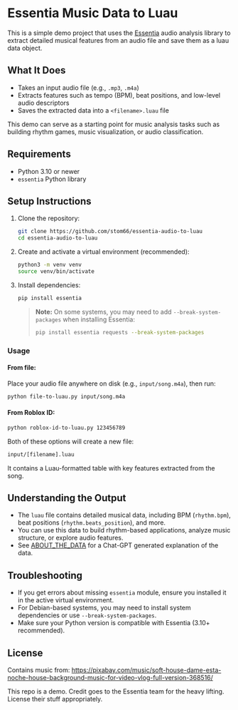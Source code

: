 # Essentia Music Data to Luau

This is a simple demo project that uses the [Essentia](https://essentia.upf.edu/) audio analysis library to extract detailed musical features from an audio file and save them as a luau data object.

## What It Does

- Takes an input audio file (e.g., `.mp3`, `.m4a`)
- Extracts features such as tempo (BPM), beat positions, and low-level audio descriptors
- Saves the extracted data into a `<filename>.luau` file

This demo can serve as a starting point for music analysis tasks such as building rhythm games, music visualization, or audio classification.

## Requirements

- Python 3.10 or newer
- `essentia` Python library

## Setup Instructions

1. Clone the repository:
    ```bash
    git clone https://github.com/stom66/essentia-audio-to-luau
    cd essentia-audio-to-luau
    ```

2. Create and activate a virtual environment (recommended):
    ```bash
    python3 -m venv venv
    source venv/bin/activate
    ```

3. Install dependencies:
    ```bash
    pip install essentia
    ```
    > **Note:** On some systems, you may need to add `--break-system-packages` when installing Essentia:
    > ```bash
    > pip install essentia requests --break-system-packages
    > ```

### Usage


#### From file:

Place your audio file anywhere on disk (e.g., `input/song.m4a`), then run:

```bash
python file-to-luau.py input/song.m4a
```

#### From Roblox ID:

```bash
python roblox-id-to-luau.py 123456789
```

Both of these options will create a new file:

```sh
input/[filename].luau
```

It contains a Luau-formatted table with key features extracted from the song.


## Understanding the Output

- The `luau` file contains detailed musical data, including BPM (`rhythm.bpm`), beat positions (`rhythm.beats_position`), and more.
- You can use this data to build rhythm-based applications, analyze music structure, or explore audio features.
- See [ABOUT_THE_DATA](ABOUT_THE_DATA.md) for a Chat-GPT generated explanation of the data.

## Troubleshooting

- If you get errors about missing `essentia` module, ensure you installed it in the active virtual environment.
- For Debian-based systems, you may need to install system dependencies or use `--break-system-packages`.
- Make sure your Python version is compatible with Essentia (3.10+ recommended).

## License

Contains music from: 
https://pixabay.com/music/soft-house-dame-esta-noche-house-background-music-for-video-vlog-full-version-368516/

This repo is a demo. Credit goes to the Essentia team for the heavy lifting. License their stuff appropriately.